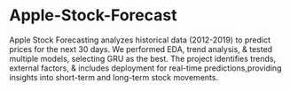 # Apple-Stock-Forecast
Apple Stock Forecasting analyzes historical data (2012-2019) to predict prices for the next 30 days. We performed EDA, trend analysis, &amp; tested multiple models, selecting GRU as the best. The project identifies trends, external factors, &amp; includes deployment for real-time predictions,providing insights into short-term and long-term stock movements.
